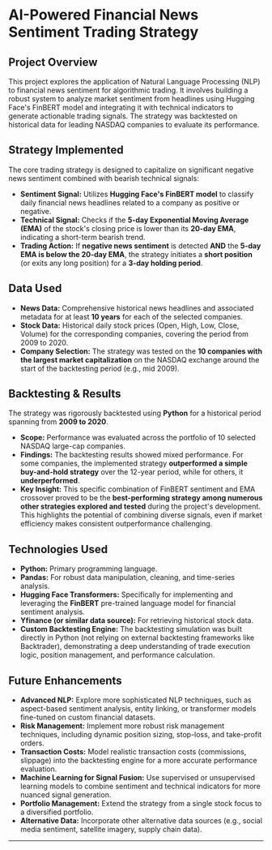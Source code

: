 # AI-Powered Financial News Sentiment Trading Strategy

## Project Overview

This project explores the application of Natural Language Processing (NLP) to financial news sentiment for algorithmic trading. It involves building a robust system to analyze market sentiment from headlines using Hugging Face's FinBERT model and integrating it with technical indicators to generate actionable trading signals. The strategy was backtested on historical data for leading NASDAQ companies to evaluate its performance.

## Strategy Implemented

The core trading strategy is designed to capitalize on significant negative news sentiment combined with bearish technical signals:

* **Sentiment Signal:** Utilizes **Hugging Face's FinBERT model** to classify daily financial news headlines related to a company as positive or negative.
* **Technical Signal:** Checks if the **5-day Exponential Moving Average (EMA)** of the stock's closing price is lower than its **20-day EMA**, indicating a short-term bearish trend.
* **Trading Action:** If **negative news sentiment** is detected **AND** the **5-day EMA is below the 20-day EMA**, the strategy initiates a **short position** (or exits any long position) for a **3-day holding period**.

## Data Used

* **News Data:** Comprehensive historical news headlines and associated metadata for at least **10 years** for each of the selected companies.
* **Stock Data:** Historical daily stock prices (Open, High, Low, Close, Volume) for the corresponding companies, covering the period from 2009 to 2020.
* **Company Selection:** The strategy was tested on the **10 companies with the largest market capitalization** on the NASDAQ exchange around the start of the backtesting period (e.g., mid 2009).

## Backtesting & Results

The strategy was rigorously backtested using **Python** for a historical period spanning from **2009 to 2020**.

* **Scope:** Performance was evaluated across the portfolio of 10 selected NASDAQ large-cap companies.
* **Findings:** The backtesting results showed mixed performance. For some companies, the implemented strategy **outperformed a simple buy-and-hold strategy** over the 12-year period, while for others, it **underperformed**.
* **Key Insight:** This specific combination of FinBERT sentiment and EMA crossover proved to be the **best-performing strategy among numerous other strategies explored and tested** during the project's development. This highlights the potential of combining diverse signals, even if market efficiency makes consistent outperformance challenging.

## Technologies Used

* **Python:** Primary programming language.
* **Pandas:** For robust data manipulation, cleaning, and time-series analysis.
* **Hugging Face Transformers:** Specifically for implementing and leveraging the **FinBERT** pre-trained language model for financial sentiment analysis.
* **Yfinance (or similar data source):** For retrieving historical stock data.
* **Custom Backtesting Engine:** The backtesting simulation was built directly in Python (not relying on external backtesting frameworks like Backtrader), demonstrating a deep understanding of trade execution logic, position management, and performance calculation.

## Future Enhancements

* **Advanced NLP:** Explore more sophisticated NLP techniques, such as aspect-based sentiment analysis, entity linking, or transformer models fine-tuned on custom financial datasets.
* **Risk Management:** Implement more robust risk management techniques, including dynamic position sizing, stop-loss, and take-profit orders.
* **Transaction Costs:** Model realistic transaction costs (commissions, slippage) into the backtesting engine for a more accurate performance evaluation.
* **Machine Learning for Signal Fusion:** Use supervised or unsupervised learning models to combine sentiment and technical indicators for more nuanced signal generation.
* **Portfolio Management:** Extend the strategy from a single stock focus to a diversified portfolio.
* **Alternative Data:** Incorporate other alternative data sources (e.g., social media sentiment, satellite imagery, supply chain data).

---

